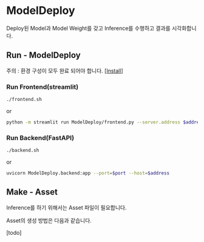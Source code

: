 # ModelDeploy

Deploy된 Model과 Model Weight를 갖고 Inference를 수행하고 결과를 시각화합니다.



## Run - ModelDeploy

주의 : 환경 구성이 모두 완료 되어야 합니다. [[Install](Install.md)]

### Run Frontend(streamlit)

```bash
./frontend.sh
```

or

```bash
python -m streamlit run ModelDeploy/frontend.py --server.address $address --server.port $port --server.fileWatcherType none
```

### Run Backend(FastAPI)

```bash
./backend.sh
```

or

```bash
uvicorn ModelDeploy.backend:app --port=$port --host=$address
```

## Make - Asset

Inference를 하기 위해서는 Asset 파일이 필요합니다.

Asset의 생성 방법은 다음과 같습니다.

[todo]

